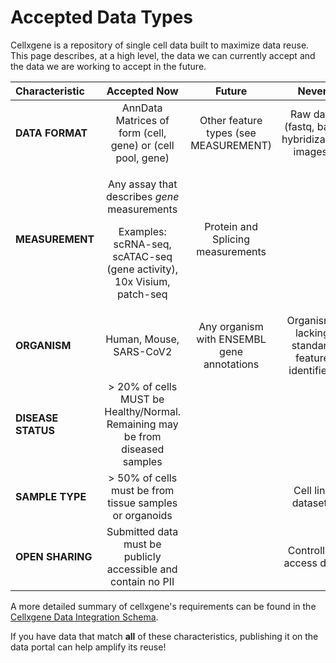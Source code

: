 # Accepted Data Types

Cellxgene is a repository of single cell data built to maximize data reuse. This page describes, at a high level, the data we can currently accept and the data we are working to accept in the future. 

<table>
  <thead>
    <tr>
      <th style="text-align:left">Characteristic</th>
      <th style="text-align:center">Accepted Now</th>
      <th style="text-align:center">Future</th>
      <th style="text-align:center">Never</th>
    </tr>
  </thead>
  <tbody>
    <tr>
      <td style="text-align:left"><b>DATA FORMAT</b>
      </td>
      <td style="text-align:center">AnnData Matrices of form (cell, gene) or (cell pool, gene)</td>
      <td style="text-align:center">Other feature types (see MEASUREMENT)</td>
      <td style="text-align:center">Raw data (fastq, bam, hybridization images)</td>
    </tr>
    <tr>
      <td style="text-align:left"><b>MEASUREMENT</b>
      </td>
      <td style="text-align:center">
        <p>Any assay that describes <em>gene</em> measurements</p>
        <p>Examples: scRNA-seq, scATAC-seq (gene activity), 10x Visium, patch-seq</p>
      </td>
      <td style="text-align:center">Protein and Splicing measurements</td>
      <td style="text-align:center"></td>
    </tr>
    <tr>
      <td style="text-align:left"><b>ORGANISM</b>
      </td>
      <td style="text-align:center">Human, Mouse, SARS-CoV2</td>
      <td style="text-align:center">Any organism with ENSEMBL gene annotations</td>
      <td style="text-align:center">Organisms lacking standard feature identifiers</td>
    </tr>
    <tr>
      <td style="text-align:left"><b>DISEASE STATUS</b>
      </td>
      <td style="text-align:center">&gt; 20% of cells MUST be Healthy/Normal. Remaining may be from diseased
        samples</td>
      <td style="text-align:center"></td>
      <td style="text-align:center"></td>
    </tr>
    <tr>
      <td style="text-align:left"><b>SAMPLE TYPE</b>
      </td>
      <td style="text-align:center">&gt; 50% of cells must be from tissue samples or organoids</td>
      <td style="text-align:center"></td>
      <td style="text-align:center">Cell line datasets</td>
    </tr>
    <tr>
      <td style="text-align:left"><b>OPEN SHARING</b>
      </td>
      <td style="text-align:center">Submitted data must be publicly accessible and contain no PII</td>
      <td
      style="text-align:center"></td>
        <td style="text-align:center">Controlled access data</td>
    </tr>
  </tbody>
</table>

A more detailed summary of cellxgene's requirements can be found in the [Cellxgene Data Integration Schema](https://github.com/chanzuckerberg/single-cell-curation/blob/main/schema/2.0.0/corpora_schema.md).

If you have data that match **all** of these characteristics, publishing it on the data portal can help amplify its reuse! 

